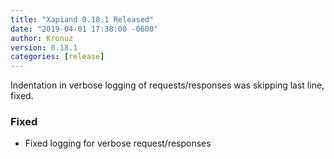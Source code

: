 ```yaml
---
title: "Xapiand 0.18.1 Released"
date: "2019-04-01 17:38:00 -0600"
author: Kronuz
version: 0.18.1
categories: [release]
---
```


Indentation in verbose logging of requests/responses was skipping last line,
fixed.


### Fixed
- Fixed logging for verbose request/responses
